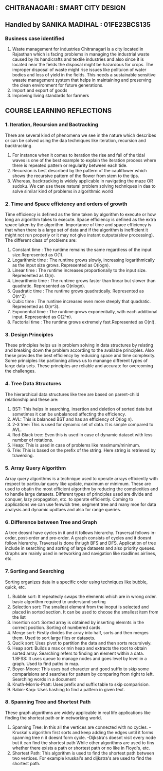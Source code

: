 ## CHITRANAGARI : SMART CITY DESIGN

## Handled by SANIKA MADIHAL : 01FE23BCS135

### Business case identified
1. Waste management for industries
Chitranagari is a city located in Rajasthan which is facing problems in managing the
industrial waste caused by its handicrafts and textile industries and also since it is
located near the fields the disposal might be hazardous for crops. The improper disposal of 
waste might rise issues like polltuion of water bodies and loss of yield in the fields. This 
needs a sustainable sensitive waaste management system that helps in maintaining and 
preserving the clean environment for future generations.
3. Import and export of goods
4. Improving living standards for farmers

## COURSE LEARNING REFLECTIONS
### 1. Iteration, Recursion and Bactracking
There are several kind of phenomena we see in the nature which describes or can be solved using the daa techniques like iteration, recursion and backtracking.
   1. For instance when it comes to iteration the rise and fall of the tidal waves is one of the best example to explain the iteration process where there is repeated pattern or regularity between each tide.
   2. Recursion is best described by the pattern of the cauliflower which shows the recursive pattern of the flower from stem to the tips.
   3. Whereas, backtracking is widely applicable in navigating the maze OR sudoku. We can use these natural problem solving techniques in daa to solve similar kind of problems in algorithmic world
### 2. Time and Space efficiency and orders of growth
Time efficiency is defined as the time taken by algorithm to execute or how long an algorithm takes to execute. Space efficiency is defined as the extra space taken by the algorithm. Importance of time and space efficiency is that when there is a large set of data and if the algorithm is inefficient it might not run properly or it may not give instant outputs(slow processing). The different class of problems are:
   1. Constant time : The runtime remains the same regardless of the input size.Represented as O(1).
   2. Logarithmic time : The runtime grows slowly, increasing logarithmically as the input size grows. Represented as O(logn).
   3. Linear time : The runtime increases proportionally to the input size. Represented as O(n).
   4. Linearithmic time : The runtime grows faster than linear but slower than quadratic. Represented as O(nlogn).
   5. Quadratic time : The runtime grows quadratically. Represented as O(n^2)
   6. Cubic time : The runtime increases even more steeply that quadratic. Represented as O(n^3).
   7. Exponential time : The runtime grows exponentially, with each additional input. Represented as O(2^n).
   8. Factorial time : The runtime grows extremely fast.Represented as O(n!).
### 3. Design Principles
These principles helps us in problem solving in data structures by relating and breaking down the problem according to the available principles. Also these provides the best efficiency by reduicing space and time complexity. Some principles like partioning allows us to manange different types of large data sets. These principles are reliable and accurate for overcoming the challenges.
### 4. Tree Data Structures
The hierarchical data structures like tree are based on parent-child relationship and these are:
   1. BST: This helps in searching, insertion and deletion of sorted data but sometimes it can be unbalanced affecting the efficiency.
   2. AVL: This is balanced BST and has an efficiency of O(log n).
   3. 2-3 tree: This is used for dynamic set of data. It is simple compared to AVL.
   4. Red-Black tree: Even this is used in case of dynamic dataset with less number of rotations.
   5. Heap: This is used in case of problems like maximum/minimum.
   6. Trie: This is based on the prefix of the string. Here string is retrieved by traversing.
### 5. Array Query Algorithm
Array query algorithms is a technique used to operate arrays efficiently with respect to particular query like update, maximum or minimum.
These are used to obatin the most efficient algorithm by reducing the complexities and to handle large datasets. Different types of principles used are divide and conquer, lazy propagation, etc. to operate efficiently. Coming to applications we can use fenwick tree, segment tree and  many moe for data analysis and dynamic updtaes and also for range queries.
### 6. Difference between Tree and Graph
A tree deosnt have cycles in it and it follows hierarchy. Traversal follows in-order, post-order and pre-order.
A graph consists of cycles and it doesnt follow hierarchy. Traversal is done thriugh BFS and DFS.
Application of tree include in searching and sorting of large datasets and also priority queues. Graphs are mainly used in networking and navigation like roadlines airlines, etc.

### 7. Sorting and Searching
Sorting organizes data in a specific order using techniques like bubble, quick, etc.
   1. Bubble sort: It repeatedly swaps the elements which are in wrong order. basic algorithm required to understand sorting
   2. Selection sort: The smallest element from the inoput is selected and placed in sorted section. It can be used to choose the smallest item from the list
   3. Insertion sort: Sorted array is obtained by inserting elemnts in the correct position. Sorting of numbered cards.
   4. Merge sort: Firstly divides the array into half, sorts and then merges them. Used to sort large files or datasets.
   5. Qucik sort: Uses pivot to partition the data and then sorts recursively. 
   6. Heap sort: Builds a max or min heap and extracts the root to obtain sorted array.
Searching refers to finding an element within a data.
   1.BFSS: It uses queue to manage nodes and goes level by level in a graph. Used to find paths in map.
   2. Boyer-Moore: This uses bad character and good suffix to skip some comparisions and searches for pattern by comparing from right to left. Searching words in a document
   3. Knuth-Morris-Pratt: Uses prefix and suffix table to skip comparision.
   4. Rabin-Karp: Uses hashing to find a pattern in given text.
### 8. Spanning Tree and Shortest Path
These graph algorithms are widely applicable in real life applications like finding the shortest path or in networking world.
   1. Spanning Tree: In this all the vertices are connected with no cycles.
      -Kruskal's algorithm first sorts and keep adding the edges until it forms spanning tree n 
       it doesnt form cycle.
      -Dijkstra's doesnt visit every node but it can find the shortest path
      While other algorithms are used to fins whether there exists a path or shortest path or 
      no like in Floyd's, etc.
   2. Shortest Path: This algorithm is used to find the shortest path between two vertices. For 
      example kruskal's and dijkstra's are used to find the shortest path.

